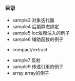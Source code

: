 ### 目录
+ sample3 对象迭代器
+ sample4 后期静态绑定
+ sample5 Ioc依赖注入的例子
+ sample6 辅助函数的例子
 - compact/extract 
+ sample7 反射
+ sample9  传递引用的例子
+ array   array的例子
